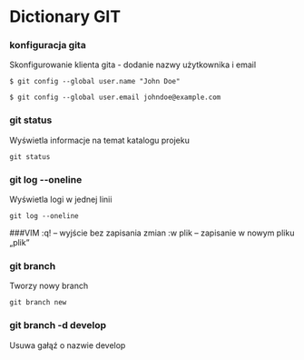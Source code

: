 # Dictionary GIT

### konfiguracja gita
Skonfigurowanie klienta gita - dodanie nazwy użytkownika i email

`$ git config --global user.name "John Doe"`

 `$ git config --global user.email johndoe@example.com`

### git status
Wyświetla informacje na temat katalogu projeku

`git status`

### git log --oneline
Wyświetla logi w jednej linii

`git log --oneline`

###VIM
:q! – wyjście bez zapisania zmian
:w plik – zapisanie w nowym pliku „plik”

### git branch
Tworzy nowy branch

`git branch new`

### git branch -d develop
Usuwa gałąź o nazwie develop 